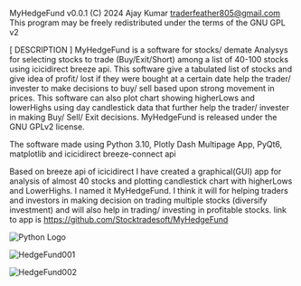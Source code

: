 MyHedgeFund  v0.0.1
  (C) 2024 Ajay Kumar <traderfeather805@gmail.com>
This program may be freely redistributed under the terms of the GNU GPL v2

[ DESCRIPTION ]
MyHedgeFund is a software for stocks/ demate Analysys for selecting stocks to trade (Buy/Exit/Short) among a list of 40-100 stocks using icicidirect breeze api.
This software give a tabulated list of stocks and give idea of profit/ lost if they were bought at a certain date help the trader/ invester to make decisions to buy/ sell based upon strong movement in prices.
This software can also plot chart showing higherLows and lowerHighs using day candlestick data that further help the trader/ invester in making Buy/ Sell/ Exit decisions.
MyHedgeFund is released under the GNU GPLv2 license.

The software made using Python 3.10, Plotly Dash Multipage App, PyQt6, matplotlib and icicidirect breeze-connect api 

Based on breeze api of icicidirect I have created a graphical(GUI) app for analysis of almost 40 stocks and plotting candlestick chart   with higherLows and LowerHighs. I named it MyHedgeFund. I think it will for helping traders and investors in making decision on trading multiple stocks (diversify investment) and will also help in trading/ investing in profitable stocks.  link to app is  https://github.com/Stocktradesoft/MyHedgeFund


![Python Logo](https://www.python.org/static/community_logos/python-logo.png)




![HedgeFund001](https://github.com/Stocktradesoft/MyHedgeFund/assets/161134443/d94c0846-50e8-465d-985b-dce948e49933)



![HedgeFund002](https://github.com/Stocktradesoft/MyHedgeFund/assets/161134443/b0857677-d340-46af-80d5-476b5bbe7795)





